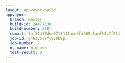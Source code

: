 ```yaml
---
layout: appveyor-build
appveyor:
  branch: master
  build-id: 24477138
  build-number: 218
  commit: 5af31a78dee0711111ace4fa369a1ac680b7f264
  job-id: g461v6orfy9v8b8p
  job-number: 2
  os-name: Windows
  test-result: 0
---
```

